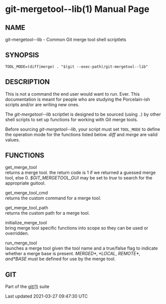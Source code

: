 git-mergetool--lib(1) Manual Page
=================================

NAME
----

git-mergetool--lib - Common Git merge tool shell scriptlets

SYNOPSIS
--------

    TOOL_MODE=(diff|merge) . "$(git --exec-path)/git-mergetool--lib"

DESCRIPTION
-----------

This is not a command the end user would want to run. Ever. This documentation is meant for people who are studying the Porcelain-ish scripts and/or are writing new ones.

The *git-mergetool--lib* scriptlet is designed to be sourced (using `.`) by other shell scripts to set up functions for working with Git merge tools.

Before sourcing *git-mergetool--lib*, your script must set `TOOL_MODE` to define the operation mode for the functions listed below. *diff* and *merge* are valid values.

FUNCTIONS
---------

get\_merge\_tool  
returns a merge tool. the return code is 1 if we returned a guessed merge tool, else 0. *$GIT\_MERGETOOL\_GUI* may be set to *true* to search for the appropriate guitool.

get\_merge\_tool\_cmd  
returns the custom command for a merge tool.

get\_merge\_tool\_path  
returns the custom path for a merge tool.

initialize\_merge\_tool  
bring merge tool specific functions into scope so they can be used or overridden.

run\_merge\_tool  
launches a merge tool given the tool name and a true/false flag to indicate whether a merge base is present. *$MERGED*, *$LOCAL*, *$REMOTE*, and *$BASE* must be defined for use by the merge tool.

GIT
---

Part of the [git(1)](git.html) suite

Last updated 2021-03-27 09:47:30 UTC
